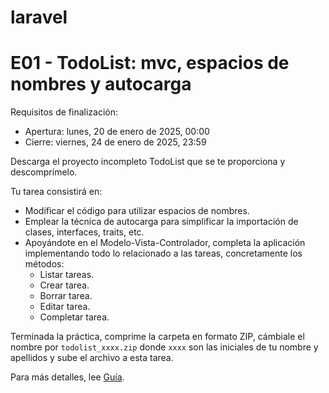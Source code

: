 # laravel

<h1>E01 - TodoList: mvc, espacios de nombres y autocarga</h1> 

Requisitos de finalización:
- Apertura: lunes, 20 de enero de 2025, 00:00
- Cierre: viernes, 24 de enero de 2025, 23:59

Descarga el proyecto incompleto TodoList que se te proporciona y descomprímelo.

Tu tarea consistirá en:
- Modificar el código para utilizar espacios de nombres.
- Emplear la técnica de autocarga para simplificar la importación de clases, interfaces, traits, etc.
- Apoyándote en el Modelo-Vista-Controlador, completa la aplicación implementando todo lo relacionado a las tareas, concretamente los métodos:
  - Listar tareas.
  - Crear tarea.
  - Borrar tarea.
  - Editar tarea.
  - Completar tarea.

Terminada la práctica, comprime la carpeta en formato ZIP, cámbiale el nombre por `todolist_xxxx.zip` donde `xxxx` son las iniciales de tu nombre y apellidos y sube el archivo a esta tarea.

Para más detalles, lee [Guía](https://github.com/Kazuma275/laravel/tree/E01---TodoList/2DAW_todolist).
